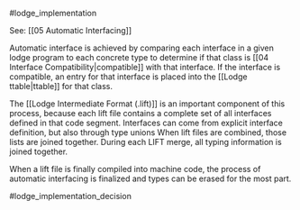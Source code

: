 #lodge_implementation 

See: [[05 Automatic Interfacing]]

Automatic interface is achieved by comparing each interface in a given lodge program to each concrete type to determine if that class is [[04 Interface Compatibility|compatible]] with that interface. If the interface is compatible, an entry for that interface is placed into the [[Lodge ttable|ttable]] for that class.


The [[Lodge Intermediate Format (.lift)]] is an important component of this process, because each lift file contains a complete set of all interfaces defined in that code segment. Interfaces can come from explicit interface definition, but also through type unions When lift files are combined, those lists are joined together. During each LIFT merge, all typing information is joined together.


When a lift file is finally compiled into machine code, the process of automatic interfacing is finalized and types can be erased for the most part.

#lodge_implementation_decision
